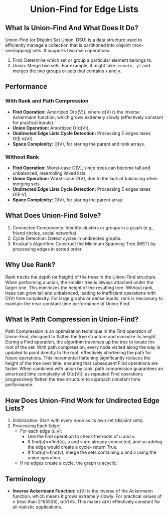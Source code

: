 <h1 align="center">Union-Find for Edge Lists</h1>

## What Is Union-Find And What Does It Do?
Union-Find (or Disjoint Set Union, DSU) is a data structure used to efficiently manage a collection that is partitioned into disjoint (non-overlapping) sets. It supports two main operations:
1. Find: Determine which set or group a particular element belongs to.
2. Union: Merge two sets. For example, it might take `union(x, y)` and merges the two groups or sets that contains x and y.

## Performance

### With Rank and Path Compression
- **Find Operation:** Amortized O(α(V)), where α(V) is the inverse Ackermann function, which grows extremely slowly (effectively constant for practical inputs).
- **Union Operation:** Amortized O(α(V)). 
- **Undirected Edge Lists Cycle Detection:** Processing E edges takes O(E⋅α(V)).
- **Space Complexity:** O(V), for storing the parent and rank arrays.

### Without Rank
- **Find Operation:** Worst-case O(V), since trees can become tall and unbalanced, resembling linked lists.
- **Union Operation:** Worst-case O(V), due to the lack of balancing when merging sets.
- **Undirected Edge Lists Cycle Detection:** Processing E edges takes O(E⋅V).
- **Space Complexity:** O(V), for storing the parent array.

## What Does Union-Find Solve?
1. Connected Components: Identify clusters or groups in a graph (e.g., friend circles, social networks).
2. Cycle Detection: Detect cycles in undirected graphs.
3. Kruskal's Algorithm: Construct the Minimum Spanning Tree (MST) by processing edges in sorted order.

## Why Use Rank?
Rank tracks the depth (or height) of the trees in the Union-Find structure. When performing a union, the smaller tree is always attached under the larger one. This minimizes the height of the resulting tree. Without rank, trees can grow tall and unbalanced, leading to inefficient operations with O(V) time complexity. For large graphs or dense inputs, rank is neccesary to maintain the near-constant time performance of Union-Find.

## What Is Path Compression in Union-Find?
Path Compression is an optimization technique in the Find operation of Union-Find, designed to flatten the tree structure and minimize its height. During a Find operation, the algorithm traverses up the tree to locate the root of the set. With path compression, every node visited along the way is updated to point directly to the root, effectively shortening the path for future operations. This incremental flattening significantly reduces the height of the tree over time, ensuring that subsequent Find operations are faster. When combined with union by rank, path compression guarantees an amortized time complexity of O(α(V)), as repeated Find operations progressively flatten the tree structure to approach constant time performance.

## How Does Union-Find Work for Undirected Edge Lists?
1. Initialization: Start with every node as its own set (disjoint sets). 
2. Processing Each Edge:
	- For each edge (u,v):
		- Use the find operation to check the roots of u and v.
		- If find(u)==find(v), u and v are already connected, and so adding the edge would create a cycle- return True.
		- If find(u)!=find(v), merge the sets containing u and v using the union operation.
	- If no edges create a cycle, the graph is acyclic.

## Terminology
- **Inverse Ackermann Function:** α(V) is the inverse of the Ackermann function, which means it grows extremely slowly. For practical values of n (less than 2^65536), α(V)≤5. This makes α(V) effectively constant for all realistic applications. 